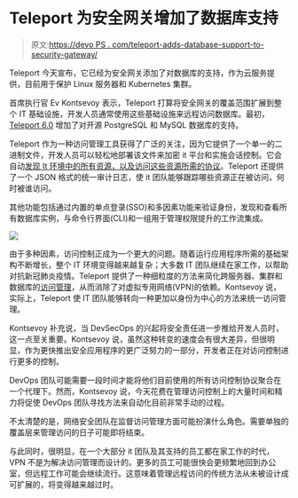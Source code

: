 # Teleport 为安全网关增加了数据库支持

> 原文:[https://devo PS . com/teleport-adds-database-support-to-security-gateway/](https://devops.com/teleport-adds-database-support-to-security-gateway/)

Teleport 今天宣布，它已经为安全网关添加了对数据库的支持，作为云服务提供，目前用于保护 Linux 服务器和 Kubernetes 集群。

首席执行官 Ev Kontsevoy 表示，Teleport 打算将安全网关的覆盖范围扩展到整个 IT 基础设施，开发人员通常使用这些基础设施来远程访问数据库。最初， [Teleport 6.0](https://www.globenewswire.com/news-release/2021/03/17/2194633/0/en/Version-6-0-of-Teleport-Introduces-Secure-Database-Access-for-Users-Who-Need-To-Access-Databases-in-Multi-Cloud-Environments.html) 增加了对开源 PostgreSQL 和 MySQL 数据库的支持。

Teleport 作为一种访问管理工具获得了广泛的关注，因为它提供了一个单一的二进制文件，开发人员可以轻松地部署该文件来加密 it 平台和实施会话控制。它会自动[发现 It 环境中的所有资源，以及访问这些资源所需的协议](https://digitalanarchist.com/videos/featured-guests/ev-kontsevoy-techstrong-tv)。Teleport 还提供了一个 JSON 格式的统一审计日志，使 it 团队能够跟踪哪些资源正在被访问，何时被谁访问。

其他功能包括通过内置的单点登录(SSO)和多因素功能来验证身份，发现和查看所有数据库实例，与命令行界面(CLI)和一组用于管理权限提升的工作流集成。

![](../Images/4e4c95df4de17086a2495a604d8988f5.png)

由于多种因素，访问控制正成为一个更大的问题。随着运行应用程序所需的基础架构不断增长，整个 IT 环境变得越来越复杂；大多数 IT 团队继续在家工作，以帮助对抗新冠肺炎疫情。Teleport 提供了一种细粒度的方法来简化跨服务器、集群和数据库的[访问管理](https://devops.com/?s=access%20management)，从而消除了对虚拟专用网络(VPN)的依赖。Kontsevoy 说，实际上，Teleport 使 IT 团队能够转向一种更加以身份为中心的方法来统一访问管理。

Kontsevoy 补充说，当 DevSecOps 的兴起将安全责任进一步推给开发人员时，这一点至关重要。Kontsevoy 说，虽然这种转变的速度会有很大差异，但很明显，作为更快推出安全应用程序的更广泛努力的一部分，开发者正在对访问控制进行更多的控制。

DevOps 团队可能需要一段时间才能将他们目前使用的所有访问控制协议聚合在一个代理下。然而，Kontsevoy 说，今天花费在管理访问控制上的大量时间和精力将促使 DevOps 团队寻找方法来自动化目前非常手动的过程。

不太清楚的是，网络安全团队在监督访问管理方面可能扮演什么角色。需要单独的覆盖层来管理访问的日子可能即将结束。

与此同时，很明显，在一个大部分 it 团队及其支持的员工都在家工作的时代，VPN 不是为解决访问管理而设计的。更多的员工可能很快会更频繁地回到办公室，但远程工作可能会继续流行。这意味着管理远程访问的传统方法从未被设计成可扩展的，将变得越来越过时。